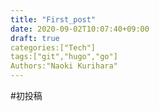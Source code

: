 ```yaml
---
title: "First_post"
date: 2020-09-02T10:07:40+09:00
draft: true
categories:["Tech"]
tags:["git","hugo","go"]
Authors:"Naoki Kurihara"
---
```

#初投稿
